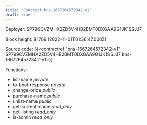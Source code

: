 ```yaml
---
title: "Contract bns-1667264572342-v1"
draft: true
---
```

Deployer: SP799CVZMHX2ZD5V4HB2BMT0DXGAA9G1JK1SSJJ7


 



Block height: 81709 (2022-11-01T01:36:47.000Z)

Source code: {{<contractref "bns-1667264572342-v1" SP799CVZMHX2ZD5V4HB2BMT0DXGAA9G1JK1SSJJ7 bns-1667264572342-v1>}}

Functions:

* list-name _private_
* to-bool-response _private_
* change-price _public_
* purchase-name _public_
* unlist-name _public_
* get-current-name _read_only_
* get-listing _read_only_
* is-admin _read_only_
